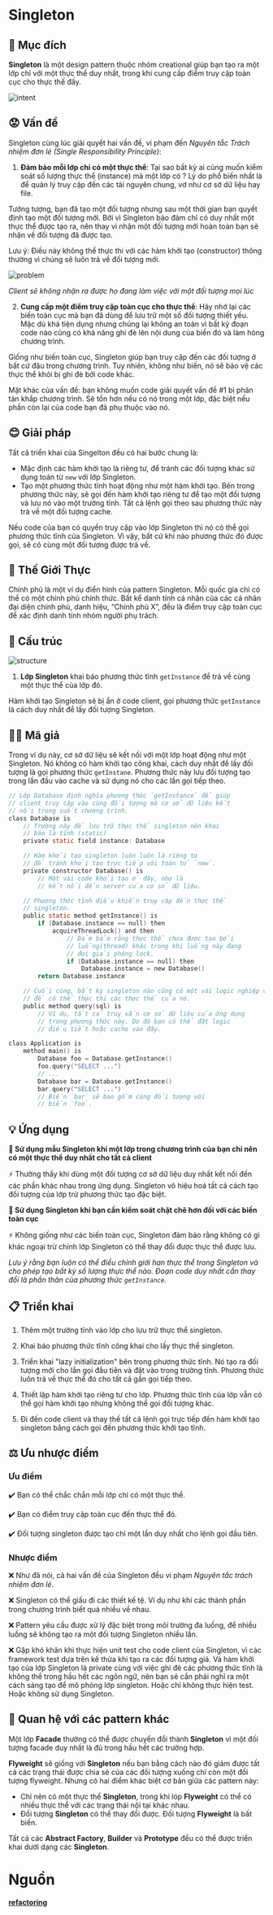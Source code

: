 # Singleton

## 📜 Mục đích

**Singleton** là một design pattern thuộc nhóm creational giúp bạn tạo ra một lớp chỉ với một thực thế duy nhất, trong khi cung cấp điểm truy cập toàn cục cho thực thế đấy.

![intent](./assets/intent.png)

## 😟 Vấn đề

Singleton cùng lúc giải quyết hai vấn đề, vi phạm đến *Nguyên tắc Trách nhiệm đơn lẻ (Single Responsibility Principle)*:

1. **Đảm bảo mỗi lớp chỉ có một thực thể**: Tại sao bất kỳ ai cũng muốn kiểm soát số lượng thực thể (instance) mà một lớp có ? Lý do phổ biến nhất là để quản lý truy cập đến các tài nguyên chung, vd như cơ sở dữ liệu hay file. 

Tưởng tượng, bạn đã tạo một đối tượng nhưng sau một thời gian bạn quyết định tạo một đối tượng mới. Bởi vì Singleton bảo đảm chỉ có duy nhất một thực thể được tạo ra, nên thay vì nhận một đối tượng mới hoàn toàn bạn sẽ nhận về đối tượng đã được tạo.

Lưu ý: Điều này không thể thực thi với các hàm khởi tạo (constructor) thông thường vì chúng sẽ luôn trả về đối tượng mới.

![problem](./assets/problem.png)

*Client sẽ không nhận ra được họ đang làm việc với một đối tượng mọi lúc*

2. **Cung cấp một điểm truy cập toàn cục cho thực thể**: Hãy nhớ lại các biến toàn cục mà bạn đã dùng để lưu trữ một số đối tượng thiết yếu. Mặc dù khá tiện dụng nhưng chúng lại không an toàn vì bất kỳ đoạn code nào cũng có khả năng ghi đè lên nội dung của biến đó và làm hỏng chương trình.

Giống như biến toàn cục, Singleton giúp bạn truy cập đến các đối tượng ở bất cứ đâu trong chương trình. Tuy nhiên, không như biến, nó sẽ bảo vệ các thực thể khỏi bị ghi đè bởi code khác.

Mặt khác của vấn đề: bạn không muốn code giải quyết vấn đề #1 bị phân tán khắp chương trình. Sẽ tốn hơn nếu có nó trong một lớp, đặc biệt nếu phần còn lại của code bạn đã phụ thuộc vào nó. 

## 😊 Giải pháp

Tất cả triển khai của Singelton đều có hai bước chung là:
- Mặc định các hàm khởi tạo là riêng tư, để tránh các đối tượng khác sử dụng toán từ `new` với lớp Singleton.
- Tạo một phương thức tĩnh hoạt động như một hàm khởi tạo. Bên trong phương thức này, sẽ gọi đến hàm khởi tạo riêng tư để tạo một đối tượng và lưu nó vào một trường tĩnh. Tất cả lệnh gọi theo sau phương thức này trả về một đối tượng cache.

Nếu code của bạn có quyền truy cập vào lớp Singleton thì nó có thể gọi phương thức tĩnh của Singleton. Vì vậy, bất cứ khi nào phương thức đó được gọi, sẽ có cùng một đối tượng được trả về.

## 🚗 Thế Giới Thực

Chính phủ là một ví dụ điển hình của pattern Singleton. Mỗi quốc gia chỉ có thể có một chính phủ chính thức. Bất kể danh tính cá nhân của các cá nhân đại diện chính phủ, danh hiệu, “Chính phủ X”, đều là điểm truy cập toàn cục để xác định danh tính nhóm người phụ trách.

## 🏢 Cấu trúc

![structure](./assets/structure.png)

1. **Lớp Singleton** khai báo phương thức tĩnh `getInstance` để trả về cùng một thực thể của lớp đó.

Hàm khởi tạo Singleton sẽ bị ẩn ở code client, gọi phương thức `getInstance` là cách duy nhất để lấy đối tượng Singleton.

## 👨‍💻 Mã giả

Trong ví dụ này, cơ sở dữ liệu sẽ kết nối với một lớp hoạt động như một Singleton. Nó không có hàm khởi tạo công khai, cách duy nhất để lấy đối tượng là gọi phương thức `getInstane`. Phương thức này lưu đối tượng tạo trong lần đầu vào cache và sử dụng nó cho các lần gọi tiếp theo.

```c
// Lớp Database định nghĩa phương thức `getInstance` để giúp
// client truy cập vào cùng đối tượng mà cơ sở dữ liệu kết
// nối trong suốt chương trình.
class Database is
    // Trường này để lưu trữ thực thể singleton nên khai
    // báo là tĩnh (static)
    private static field instance: Database

    // Hàm khởi tạo singleton luôn luôn là riêng tư
    // để tránh khởi tạo trực tiếp với toán tử `new`.
    private constructor Database() is
        // Một vài code khởi tạo ở đây, như là
        // kết nối đến server của cơ sở dữ liệu.

    // Phương thức tĩnh điều khiển truy cập đến thực thể
    // singleton.
    public static method getInstance() is
        if (Database.instance == null) then
            acquireThreadLock() and then
                // Đảm bảo rằng thực thể chưa được tạo bởi 
                // luồng(thread) khác trong khi luồng này đang
                // đợi giải phóng lock.
                if (Database.instance == null) then
                    Database.instance = new Database()
        return Database.instance

    // Cuối cùng, bất kỳ singleton nào cũng có một vài logic nghiệp vụ
    // để có thể thực thi các thực thể của nó.
    public method query(sql) is
        // Ví dụ, tất cả truy vấn cơ sở dữ liệu của ứng dụng
        // trong phương thức này. Do đó bạn có thể đặt logic
        // điều tiết hoặc cache vào đây.

class Application is
    method main() is
        Database foo = Database.getInstance()
        foo.query("SELECT ...")
        // ...
        Database bar = Database.getInstance()
        bar.query("SELECT ...")
        // Biến `bar` sẽ bao gồm cùng đối tượng với
        // biến `foo`.
```

## 💡 Ứng dụng

**🐞 Sử dụng mẫu Singleton khi một lớp trong chương trình của bạn chỉ nên có một thực thể duy nhất cho tất cả client**

⚡ Thường thấy khi dùng một đối tượng cơ sở dữ liệu duy nhất kết nối đến các phần khác nhau trong ứng dụng. Singleton vô hiệu hoá tất cả cách tạo đối tượng của lớp trừ phương thức tạo đặc biệt.

**🐞 Sử dụng Singleton khi bạn cần kiểm soát chặt chẽ hơn đối với các biến toàn cục**

⚡ Không giống như các biến toàn cục, Singleton đảm bảo rằng không có gì khác ngoại trừ chính lớp Singleton có thể thay đổi được thực thể được lưu.

*Lưu ý rằng bạn luôn có thể điều chỉnh giới hạn thực thể trong Singleton và cho phép tạo bất kỳ số lượng thực thể nào. Đoạn code duy nhất cần thay đổi là phần thân của phương thức `getInstance`.*

## 📋 Triển khai

1. Thêm một trường tĩnh vào lớp cho lưu trữ thực thể singleton.

2. Khai báo phương thức tĩnh công khai cho lấy thực thể singleton.

3. Triển khai "lazy initialization" bên trong phương thức tĩnh. Nó tạo ra đối tượng mới cho lần gọi đầu tiên và đặt vào trong trường tĩnh. Phương thức luôn trả về thực thể đó cho tất cả gần gọi tiếp theo.

4. Thiết lập hàm khởi tạo riêng tư cho lớp. Phương thức tĩnh của lớp vẫn có thể gọi hàm khởi tạo nhưng không thể gọi đối tượng khác.

5. Đi đến code client và thay thế tất cả lệnh gọi trực tiếp đến hàm khởi tạo singleton bằng cách gọi đến phương thức khởi tạo tĩnh.

## ⚖️ Ưu nhược điểm

### Ưu điểm

✔️ Bạn có thể chắc chắn mỗi lớp chỉ có một thực thể.

✔️ Bạn có điểm truy cập toàn cục đến thực thể đó.

✔️ Đối tượng singleton được tạo chỉ một lần duy nhất cho lệnh gọi đầu tiên.

### Nhược điểm

❌ Như đã nói, cả hai vấn đề của Singleton đều vi phạm *Nguyên tắc trách nhiệm đơn lẻ*.

❌ Singleton có thể giấu đi các thiết kế tệ. Ví dụ như khi các thành phần trong chương trình biết quá nhiều về nhau.

❌ Pattern yêu cầu được xử lý đặc biệt trong môi trường đa luồng, để nhiều luồng sẽ không tạo ra một đối tượng Singleton nhiều lần.

❌ Gặp khó khăn khi thực hiện unit test cho code client của Singleton, vì các framework test dựa trên kế thừa khi tạo ra các đối tượng giả. Và hàm khởi tạo của lớp Singleton là private cùng với việc ghi đè các phương thức tĩnh là không thể trong hầu hết các ngôn ngữ, nên bạn sẽ cần phải nghĩ ra một cách sáng tạo để mô phỏng lớp singleton. Hoặc chỉ không thực hiện test. Hoặc không sử dụng Singleton. 

## 🔁 Quan hệ với các pattern khác

Một lớp **Facade** thường có thể được chuyển đổi thành **Singleton** vì một đối tượng facade duy nhất là đủ trong hầu hết các trường hợp.

**Flyweight** sẽ giống với **Singleton** nếu bạn bằng cách nào đó giảm được tất cả các trạng thái được chia sẻ của các đối tượng xuống chỉ còn một đối tượng flyweight. Nhưng có hai điểm khác biệt cơ bản giữa các pattern này:

- Chỉ nên có một thực thể **Singleton**, trong khi lóp **Flyweight** có thể có nhiều thực thể với các trạng thái nội tại khác nhau.
- Đối tượng **Singleton** có thể thay đổi được. Đối tượng **Flyweight** là bất biến.

Tất cả các **Abstract Factory**, **Builder** và **Prototype** đều có thể được triển khai dưới dạng các **Singleton**.

# Nguồn

[**refactoring**](https://refactoring.guru/design-patterns/singleton)
